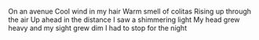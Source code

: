 On an avenue
Cool wind in my hair
Warm smell of colitas
Rising up through the air
Up ahead in the distance
I saw a shimmering light
My head grew heavy and my sight grew dim
I had to stop for the night
